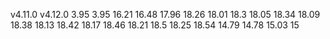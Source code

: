 v4.11.0  v4.12.0
3.95     3.95
16.21    16.48
17.96    18.26
18.01    18.3
18.05    18.34
18.09    18.38
18.13    18.42
18.17    18.46
18.21    18.5
18.25    18.54
14.79    14.78
15.03    15
